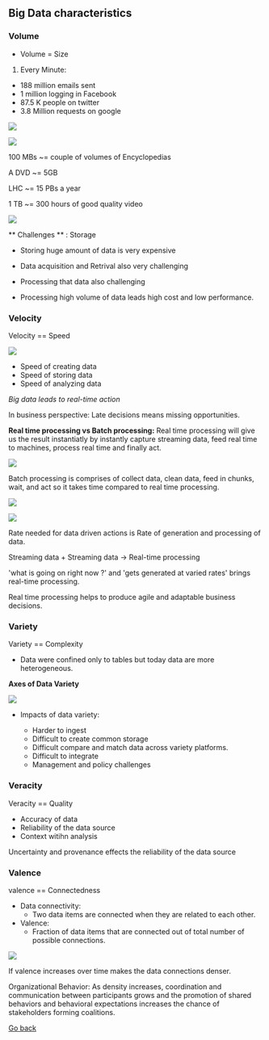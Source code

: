## Big Data characteristics

### Volume

- Volume = Size

1. Every Minute:
* 188 million  emails sent
* 1 million logging in Facebook
* 87.5 K people on twitter
* 3.8 Million requests on google

![](./one_minute_internet.jpeg)


![](./data.png)

100 MBs ~= couple of volumes of Encyclopedias

A DVD ~= 5GB

LHC ~= 15 PBs a year

1 TB ~= 300 hours of good quality video

![](./data2.png)

** Challenges ** : Storage

- Storing huge amount of data is very expensive

- Data acquisition and Retrival also very challenging

- Processing that data also challenging

- Processing high volume of data leads high cost and low performance.

### Velocity

Velocity == Speed

![](./data3.png)

- Speed of creating data
- Speed of storing data
- Speed of analyzing data

_Big data leads to real-time action_

In business perspective: Late decisions means missing opportunities.


**Real time processing vs Batch processing:**
Real time processing will give us the result instantiatly by instantly capture streaming data, feed real time to machines, process real time and finally act.

![](./data4.png)

Batch processing is comprises of collect data, clean data, feed in chunks, wait, and act so it takes time compared to real time processing.

![](./data5.png)

![](./data6.png)

Rate needed for data driven actions is Rate of generation and processing of data.

Streaming data + Streaming data -> Real-time processing

'what is going on right now ?' and 'gets generated at varied rates' brings real-time processing.

Real time processing helps to produce agile and adaptable business decisions.

### Variety

Variety == Complexity

* Data were confined only to tables but today data are more heterogeneous.

**Axes of Data Variety**

![](./data7.png)


* Impacts of data variety:

    - Harder to ingest
    - Difficult to create common storage
    - Difficult compare and match data across variety platforms.
    - Difficult to integrate
    - Management and policy challenges


### Veracity

Veracity == Quality

- Accuracy of data
- Reliability of the data source
- Context witihn analysis

Uncertainty and provenance effects the reliability of the data source

### Valence

valence == Connectedness

* Data connectivity:
    - Two data items are connected when they are related to each other.
* Valence:
    - Fraction of data items that are connected out of total number of possible connections.

![](./data7.png)

If valence increases over time makes the data connections denser.

Organizational Behavior:
    As density increases, coordination and communication between participants grows and the promotion of shared behaviors and behavioral expectations increases the chance of stakeholders forming coalitions.

[Go back](index.md)


